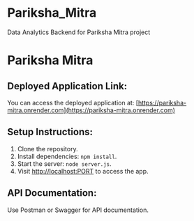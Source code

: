 # Pariksha_Mitra
Data Analytics Backend for Pariksha Mitra project
# Pariksha Mitra

## Deployed Application Link:
You can access the deployed application at: [https://pariksha-mitra.onrender.com](https://pariksha-mitra.onrender.com)

## Setup Instructions:
1. Clone the repository.
2. Install dependencies: `npm install`.
3. Start the server: `node server.js`.
4. Visit [http://localhost:PORT](http://localhost:PORT) to access the app.

## API Documentation:
Use Postman or Swagger for API documentation.

